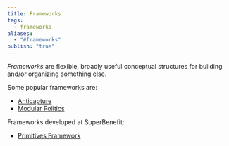 ```yaml
---
title: Frameworks
tags:
  - frameworks
aliases:
  - "#frameworks"
publish: "true"
---
```


*Frameworks* are flexible, broadly useful conceptual structures for building and/or organizing something else.

Some popular frameworks are: 

- [Anticapture](../library/Anticapture.md#)
- [Modular Politics](../library/Modular%2520Politics.md#)

Frameworks developed at SuperBenefit:

- [Primitives Framework](./primitives.md#)

